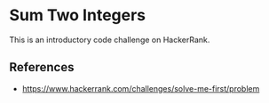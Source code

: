 # Sum Two Integers

This is an introductory code challenge on HackerRank.

##  References

- https://www.hackerrank.com/challenges/solve-me-first/problem
